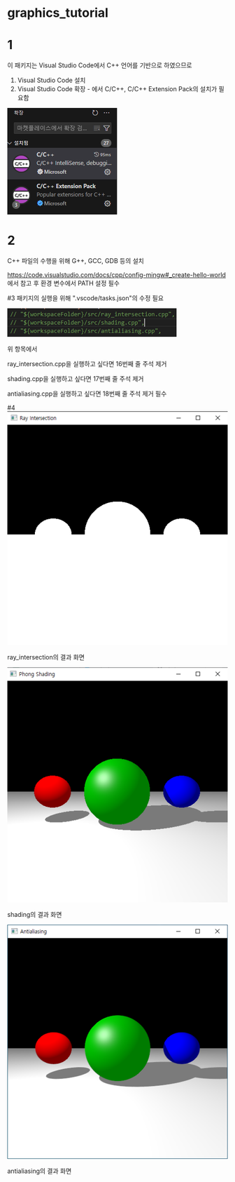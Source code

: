 # graphics_tutorial


# 1
이 패키지는 Visual Studio Code에서 C++ 언어를 기반으로 하였으므로

1. Visual Studio Code 설치
2. Visual Studio Code 확장 - 에서 C/C++, C/C++ Extension Pack의 설치가 필요함
   
![확장팩 설치](https://github.com/crator99/graphics_tutorial/blob/main/screenshots/extension.png)

# 2

C++ 파일의 수행을 위해 G++, GCC, GDB 등의 설치

<https://code.visualstudio.com/docs/cpp/config-mingw#_create-hello-world> 에서 참고 후 환경 변수에서 PATH 설정 필수

#3
패키지의 실행을 위해 ".vscode/tasks.json"의 수정 필요

![tasks.json](https://github.com/crator99/graphics_tutorial/blob/main/screenshots/task_modify.png)

위 항목에서

ray_intersection.cpp을 실행하고 싶다면 16번째 줄 주석 제거

shading.cpp을 실행하고 싶다면 17번째 줄 주석 제거

antialiasing.cpp을 실행하고 싶다면 18번째 줄 주석 제거 필수

#4
![ray_intersection](https://github.com/crator99/graphics_tutorial/blob/main/screenshots/ray_intersection.png)

ray_intersection의 결과 화면

![shading](https://github.com/crator99/graphics_tutorial/blob/main/screenshots/shading.png)

shading의 결과 화면

![anti_aliasing](https://github.com/crator99/graphics_tutorial/blob/main/screenshots/anti_aliasing.png)

antialiasing의 결과 화면
